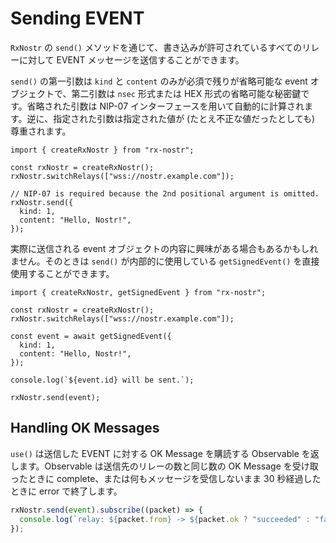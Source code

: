 # Sending EVENT

`RxNostr` の `send()` メソッドを通じて、書き込みが許可されているすべてのリレーに対して EVENT メッセージを送信することができます。

`send()` の第一引数は `kind` と `content` のみが必須で残りが省略可能な event オブジェクトで、第二引数は `nsec` 形式または HEX 形式の省略可能な秘密鍵です。省略された引数は NIP-07 インターフェースを用いて自動的に計算されます。逆に、指定された引数は指定された値が (たとえ不正な値だったとしても) 尊重されます。

```js:line-numbers{6-10}
import { createRxNostr } from "rx-nostr";

const rxNostr = createRxNostr();
rxNostr.switchRelays(["wss://nostr.example.com"]);

// NIP-07 is required because the 2nd positional argument is omitted.
rxNostr.send({
  kind: 1,
  content: "Hello, Nostr!",
});
```

実際に送信される event オブジェクトの内容に興味がある場合もあるかもしれません。そのときは `send()` が内部的に使用している `getSignedEvent()` を直接使用することができます。

```js:line-numbers{6-9,13}
import { createRxNostr, getSignedEvent } from "rx-nostr";

const rxNostr = createRxNostr();
rxNostr.switchRelays(["wss://nostr.example.com"]);

const event = await getSignedEvent({
  kind: 1,
  content: "Hello, Nostr!",
});

console.log(`${event.id} will be sent.`);

rxNostr.send(event);
```

## Handling OK Messages

`use()` は送信した EVENT に対する OK Message を購読する Observable を返します。Observable は送信先のリレーの数と同じ数の OK Message を受け取ったときに complete、または何もメッセージを受信しないまま 30 秒経過したときに error で終了します。

```js
rxNostr.send(event).subscribe((packet) => {
  console.log(`relay: ${packet.from} -> ${packet.ok ? "succeeded" : "failed"}`);
});
```
